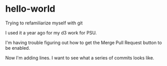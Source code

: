 # hello-world
Trying to refamiliarize myself with git

I used it a year ago for my d3 work for PSU.

I'm having trouble figuring out how to get the Merge Pull Request button to be enabled.

Now I'm adding lines. I want to see what a series of commits looks like.
